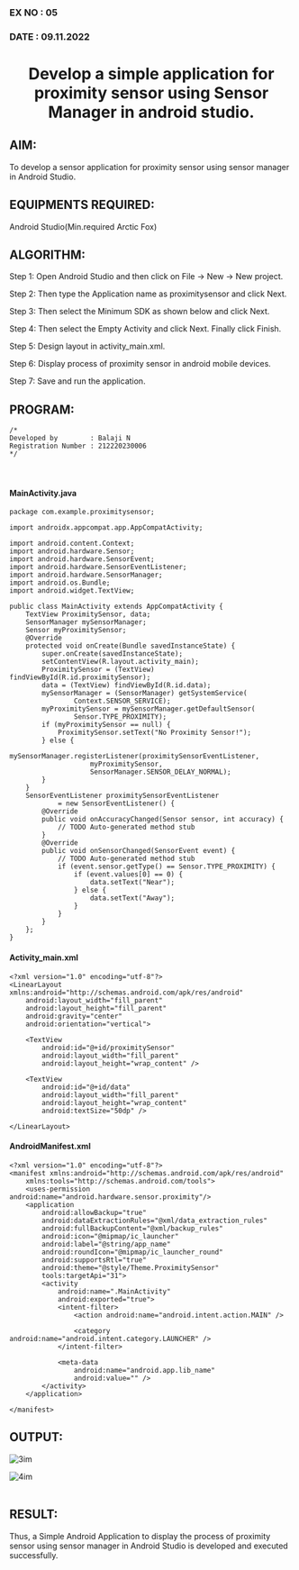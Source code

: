### EX NO : 05
### DATE  : 09.11.2022

# <p align="center"> Develop a simple application for proximity sensor using Sensor Manager in android studio. </p>



## AIM:

To develop a sensor application for proximity sensor using sensor manager in Android Studio.

## EQUIPMENTS REQUIRED:

Android Studio(Min.required Arctic Fox)

## ALGORITHM:

Step 1: Open Android Studio and then click on File -> New -> New project.

Step 2: Then type the Application name as proximitysensor and click Next.

Step 3: Then select the Minimum SDK as shown below and click Next.

Step 4: Then select the Empty Activity and click Next. Finally click Finish.

Step 5: Design layout in activity_main.xml.

Step 6: Display process of proximity sensor in android mobile devices.

Step 7: Save and run the application.



## PROGRAM:
```
/*
Developed by        : Balaji N
Registration Number : 212220230006
*/
```

#### <br><br>MainActivity.java
```
package com.example.proximitysensor;

import androidx.appcompat.app.AppCompatActivity;

import android.content.Context;
import android.hardware.Sensor;
import android.hardware.SensorEvent;
import android.hardware.SensorEventListener;
import android.hardware.SensorManager;
import android.os.Bundle;
import android.widget.TextView;

public class MainActivity extends AppCompatActivity {
    TextView ProximitySensor, data;
    SensorManager mySensorManager;
    Sensor myProximitySensor;
    @Override
    protected void onCreate(Bundle savedInstanceState) {
        super.onCreate(savedInstanceState);
        setContentView(R.layout.activity_main);
        ProximitySensor = (TextView) findViewById(R.id.proximitySensor);
        data = (TextView) findViewById(R.id.data);
        mySensorManager = (SensorManager) getSystemService(
                Context.SENSOR_SERVICE);
        myProximitySensor = mySensorManager.getDefaultSensor(
                Sensor.TYPE_PROXIMITY);
        if (myProximitySensor == null) {
            ProximitySensor.setText("No Proximity Sensor!");
        } else {
            mySensorManager.registerListener(proximitySensorEventListener,
                    myProximitySensor,
                    SensorManager.SENSOR_DELAY_NORMAL);
        }
    }
    SensorEventListener proximitySensorEventListener
            = new SensorEventListener() {
        @Override
        public void onAccuracyChanged(Sensor sensor, int accuracy) {
            // TODO Auto-generated method stub
        }
        @Override
        public void onSensorChanged(SensorEvent event) {
            // TODO Auto-generated method stub
            if (event.sensor.getType() == Sensor.TYPE_PROXIMITY) {
                if (event.values[0] == 0) {
                    data.setText("Near");
                } else {
                    data.setText("Away");
                }
            }
        }
    };
}

```

#### Activity_main.xml
```
<?xml version="1.0" encoding="utf-8"?>
<LinearLayout xmlns:android="http://schemas.android.com/apk/res/android"
    android:layout_width="fill_parent"
    android:layout_height="fill_parent"
    android:gravity="center"
    android:orientation="vertical">

    <TextView
        android:id="@+id/proximitySensor"
        android:layout_width="fill_parent"
        android:layout_height="wrap_content" />

    <TextView
        android:id="@+id/data"
        android:layout_width="fill_parent"
        android:layout_height="wrap_content"
        android:textSize="50dp" />

</LinearLayout>
```

#### AndroidManifest.xml
```
<?xml version="1.0" encoding="utf-8"?>
<manifest xmlns:android="http://schemas.android.com/apk/res/android"
    xmlns:tools="http://schemas.android.com/tools">
    <uses-permission android:name="android.hardware.sensor.proximity"/>
    <application
        android:allowBackup="true"
        android:dataExtractionRules="@xml/data_extraction_rules"
        android:fullBackupContent="@xml/backup_rules"
        android:icon="@mipmap/ic_launcher"
        android:label="@string/app_name"
        android:roundIcon="@mipmap/ic_launcher_round"
        android:supportsRtl="true"
        android:theme="@style/Theme.ProximitySensor"
        tools:targetApi="31">
        <activity
            android:name=".MainActivity"
            android:exported="true">
            <intent-filter>
                <action android:name="android.intent.action.MAIN" />

                <category android:name="android.intent.category.LAUNCHER" />
            </intent-filter>

            <meta-data
                android:name="android.app.lib_name"
                android:value="" />
        </activity>
    </application>

</manifest>
```

## OUTPUT:

![3im](https://user-images.githubusercontent.com/75234946/201465063-c0ad1c88-7c90-4c57-97f5-5d052cb84207.png)


![4im](https://user-images.githubusercontent.com/75234946/201465076-e9403ef3-6057-49c5-afa2-d8e2b0a801be.png)
<br></br>
## RESULT:
Thus, a Simple Android Application to display the process of proximity sensor using sensor manager in Android Studio is developed and executed successfully.
